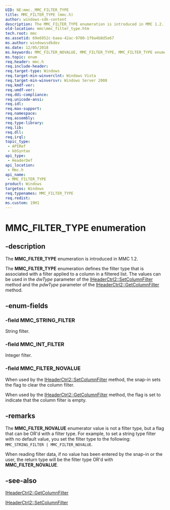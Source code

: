 ```yaml
---
UID: NE:mmc._MMC_FILTER_TYPE
title: MMC_FILTER_TYPE (mmc.h)
author: windows-sdk-content
description: The MMC_FILTER_TYPE enumeration is introduced in MMC 1.2.
old-location: mmc\mmc_filter_type.htm
tech.root: mmc
ms.assetid: 69e6952c-baea-42ac-9700-1f9a4b8d5e67
ms.author: windowssdkdev
ms.date: 12/05/2018
ms.keywords: MMC_FILTER_NOVALUE, MMC_FILTER_TYPE, MMC_FILTER_TYPE enumeration [MMC], MMC_INT_FILTER, MMC_STRING_FILTER, _slate_mmc_filter_type, mmc.mmc_filter_type, mmc/MMC_FILTER_NOVALUE, mmc/MMC_FILTER_TYPE, mmc/MMC_INT_FILTER, mmc/MMC_STRING_FILTER
ms.topic: enum
req.header: mmc.h
req.include-header: 
req.target-type: Windows
req.target-min-winverclnt: Windows Vista
req.target-min-winversvr: Windows Server 2008
req.kmdf-ver: 
req.umdf-ver: 
req.ddi-compliance: 
req.unicode-ansi: 
req.idl: 
req.max-support: 
req.namespace: 
req.assembly: 
req.type-library: 
req.lib: 
req.dll: 
req.irql: 
topic_type:
 - APIRef
 - kbSyntax
api_type:
 - HeaderDef
api_location:
 - Mmc.h
api_name:
 - MMC_FILTER_TYPE
product: Windows
targetos: Windows
req.typenames: MMC_FILTER_TYPE
req.redist: 
ms.custom: 19H1
---
```


# MMC_FILTER_TYPE enumeration


## -description


The 
<b>MMC_FILTER_TYPE</b> enumeration is introduced in MMC 1.2.

The 
<b>MMC_FILTER_TYPE</b> enumeration defines the filter type that is associated with a filter applied to a column in a filtered list. The values can be used in the <i>dwType</i> parameter of the 
<a href="https://msdn.microsoft.com/df1257ee-66c4-4b63-a9c5-1bd0b94b4a85">IHeaderCtrl2::SetColumnFilter</a> method and the <i>pdwType</i> parameter of the 
<a href="https://msdn.microsoft.com/2daf15ac-4de2-422d-9ac0-b592090468ed">IHeaderCtrl2::GetColumnFilter</a> method.


## -enum-fields




### -field MMC_STRING_FILTER

String filter.


### -field MMC_INT_FILTER

Integer filter.


### -field MMC_FILTER_NOVALUE

When used by the 
<a href="https://msdn.microsoft.com/df1257ee-66c4-4b63-a9c5-1bd0b94b4a85">IHeaderCtrl2::SetColumnFilter</a> method, the snap-in sets the flag to clear the column filter.

When used by the 
<a href="https://msdn.microsoft.com/2daf15ac-4de2-422d-9ac0-b592090468ed">IHeaderCtrl2::GetColumnFilter</a> method, the flag is set to indicate that the column filter is empty.


## -remarks



The <b>MMC_FILTER_NOVALUE</b> enumerator value is not a filter type, but a flag that can be OR'd with a filter type. For example, to set a string type filter with no default value, you set the filter type to the following: <code>MMC_STRING_FILTER | MMC_FILTER_NOVALUE</code>.

When reading filter data, if no value has been entered by the snap-in or the user, the return type will be the filter type OR'd with <b>MMC_FILTER_NOVALUE</b>.




## -see-also




<a href="https://msdn.microsoft.com/2daf15ac-4de2-422d-9ac0-b592090468ed">IHeaderCtrl2::GetColumnFilter</a>



<a href="https://msdn.microsoft.com/df1257ee-66c4-4b63-a9c5-1bd0b94b4a85">IHeaderCtrl2::SetColumnFilter</a>
 

 


